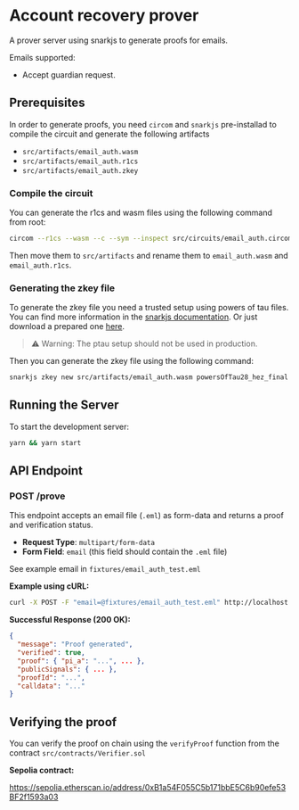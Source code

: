 # Account recovery prover

A prover server using snarkjs to generate proofs for emails.

Emails supported:
- Accept guardian request.

## Prerequisites

In order to generate proofs, you need `circom` and `snarkjs` pre-installad to compile the circuit and generate the following artifacts

- `src/artifacts/email_auth.wasm`
- `src/artifacts/email_auth.r1cs`
- `src/artifacts/email_auth.zkey`

### Compile the circuit

You can generate the r1cs and wasm files using the following command from root:

```bash
circom --r1cs --wasm --c --sym --inspect src/circuits/email_auth.circom 
```

Then move them to `src/artifacts` and rename them to `email_auth.wasm` and `email_auth.r1cs`.

### Generating the zkey file

To generate the zkey file you need a trusted setup using powers of tau files. You can find more information in the [snarkjs documentation](https://github.com/iden3/snarkjs). Or just download a prepared one [here](https://storage.googleapis.com/zkevm/ptau/powersOfTau28_hez_final.ptau).

> ⚠️ Warning: The ptau setup should not be used in production.

Then you can generate the zkey file using the following command:

```bash
snarkjs zkey new src/artifacts/email_auth.wasm powersOfTau28_hez_final.ptau src/artifacts/email_auth.zkey
```

## Running the Server

To start the development server:

```bash
yarn && yarn start
```

## API Endpoint

### POST /prove

This endpoint accepts an email file (`.eml`) as form-data and returns a proof and verification status.

- **Request Type**: `multipart/form-data`
- **Form Field**: `email` (this field should contain the `.eml` file)

See example email in `fixtures/email_auth_test.eml`

**Example using cURL:**

```bash
curl -X POST -F "email=@fixtures/email_auth_test.eml" http://localhost:3000/prove
```

**Successful Response (200 OK):**

```json
{
  "message": "Proof generated",
  "verified": true,
  "proof": { "pi_a": "...", ... },
  "publicSignals": { ... },
  "proofId": "...",
  "calldata": "..."
}
```

## Verifying the proof

You can verify the proof on chain using the `verifyProof` function from the contract `src/contracts/Verifier.sol`

**Sepolia contract:**

https://sepolia.etherscan.io/address/0xB1a54F055C5b171bbE5C6b90efe53BF2f1593a03
